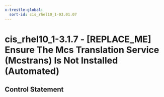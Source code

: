 ```yaml
---
x-trestle-global:
  sort-id: cis_rhel10_1-03.01.07
---
```


# cis_rhel10_1-3.1.7 - \[REPLACE_ME\] Ensure The Mcs Translation Service (Mcstrans) Is Not Installed (Automated)

## Control Statement

